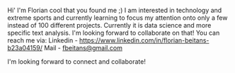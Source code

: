 Hi' I'm Florian cool that you found me ;)
I am interested in technology and extreme sports and
currently learning to focus my attention onto only a few instead of 100 different projects.
Currently it is data science and more specific text analysis.
I'm looking forward to collaborate on that!
You can reach me via:
Linkedin  - https://www.linkedin.com/in/florian-beitans-b23a04159/
Mail      - fbeitans@gmail.com

I'm looking forward to connect and collaborate!
